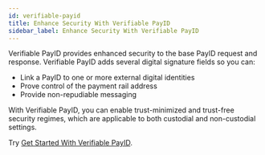 ```yaml
---
id: verifiable-payid
title: Enhance Security With Verifiable PayID
sidebar_label: Enhance Security With Verifiable PayID
---
```


Verifiable PayID provides enhanced security to the base PayID request and response. Verifiable PayID adds several digital signature fields so you can:

- Link a PayID to one or more external digital identities
- Prove control of the payment rail address
- Provide non-repudiable messaging

With Verifiable PayID, you can enable trust-minimized and trust-free security regimes, which are applicable to both custodial and non-custodial settings.

Try [Get Started With Verifiable PayID](verifiable-payid-tutorial).
